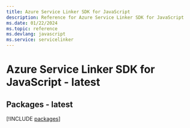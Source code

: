 ```yaml
---
title: Azure Service Linker SDK for JavaScript
description: Reference for Azure Service Linker SDK for JavaScript
ms.date: 01/22/2024
ms.topic: reference
ms.devlang: javascript
ms.service: servicelinker
---
```

# Azure Service Linker SDK for JavaScript - latest
## Packages - latest
[!INCLUDE [packages](service-linker-index.md)]